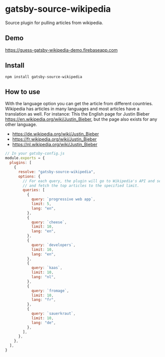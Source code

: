 # gatsby-source-wikipedia

Source plugin for pulling articles from wikipedia.

## Demo

https://guess-gatsby-wikipedia-demo.firebaseapp.com

## Install

`npm install gatsby-source-wikipedia`

## How to use

With the language option you can get the article from different countries. Wikipedia has articles in many languages and most articles have a translation as well.
For instance: This the English page for Justin Bieber https://en.wikipedia.org/wiki/Justin_Bieber, but the page also exists for any other language.

- https://de.wikipedia.org/wiki/Justin_Bieber
- https://fr.wikipedia.org/wiki/Justin_Bieber
- https://nl.wikipedia.org/wiki/Justin_Bieber

```javascript
// In your gatsby-config.js
module.exports = {
  plugins: [
    {
      resolve: "gatsby-source-wikipedia",
      options: {
        // For each query, the plugin will go to Wikipedia's API and search for the query
        // and fetch the top articles to the specified limit.
        queries: [
          {
            query: `progressive web app`,
            limit: 5,
            lang: "en",
          },
          {
            query: `cheese`,
            limit: 10,
            lang: "en",
          },
          {
            query: `developers`,
            limit: 10,
            lang: "en",
          },
          {
            query: `kaas`,
            limit: 10,
            lang: "nl",
          },
          {
            query: `fromage`,
            limit: 10,
            lang: "fr",
          },
          {
            query: `sauerkraut`,
            limit: 10,
            lang: "de",
          },
        ],
      },
    },
  ],
}
```
